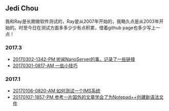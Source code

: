 ## Jedi Chou

我和Ray是长期做软件测试的，Ray是从2007年开始的，我略久点是从2003年开始的。时至今日在测试方面多多少少有点积累，借着github page也多少写上一点！

### 2017.3
* [20170302-1342-PM 听闻NanoServer的事，记录了一些链接](https://github.com/jedichou/jedichou.github.io/blob/master/201703/20170302/20170302-1342-NanoServer.md) 
* [20170301-0817-AM 一些小技巧](https://github.com/jedichou/jedichou.github.io/blob/master/201703/20170301/20170301-0817-Notes.md)

### 2017.1
* [20170106-0820-AM 如何测试一个IMS系统](https://github.com/jedichou/jedichou.github.io/blob/master/201701/20170106/20170106-0820-How-To-Test-IMS.md)
* [20170107-1857-PM 参考一片国外的文章学会了为Notepad++创建新语法文件](http://www.thevalvepage.com/swmonkey/2015/08/19/notepad-user-defined-languages/)